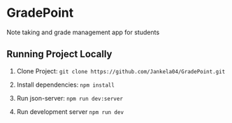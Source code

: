 # GradePoint

Note taking and grade management app for students

## Running Project Locally

1.  Clone Project: `git clone https://github.com/Jankela04/GradePoint.git`

2.  Install dependencies: `npm install`

3.  Run json-server: `npm run dev:server`

4.  Run development server `npm run dev`

